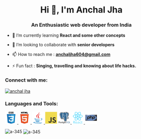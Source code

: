  <!-- <h2>Hi there 👋,
  
  I'm Anchal Jha.</h2>

    - 🌱 I’m currently learning React and some other concepts.
    - 👯 I’m looking to collaborate with senior developers, so that I can improve.
    - 🤔 I’m looking for web developer Internships.
    - 📫 How to reach me: anchaljha604@gmail.com
    - ⚡ Fun fact: Singing, Travelling and knowing about Life hacks.


<img src="https://github-readme-stats.vercel.app/api?username=A-345&&show_icon=true&title_color=ffffff&icon_color=bb2acf&text_color=daf7dc&bg_color=151515">-->
<h1 align="center">Hi 👋, I'm Anchal Jha</h1>
<h3 align="center">An Enthusiastic web developer from India</h3>

- 🌱 I’m currently learning **React and some other concepts**

- 👯 I’m looking to collaborate with **senior developers**

- 📫 How to reach me : **anchaljha604@gmail.com**

- ⚡ Fun fact : **Singing, travelling and knowing about life hacks.**

<h3 align="left">Connect with me:</h3>
<p align="left">
<a href="https://linkedin.com/in/anchal jha" target="blank"><img align="center" src="https://raw.githubusercontent.com/rahuldkjain/github-profile-readme-generator/master/src/images/icons/Social/linked-in-alt.svg" alt="anchal jha" height="30" width="40" /></a>
</p>

<h3 align="left">Languages and Tools:</h3>
<p align="left"> <a href="https://www.w3schools.com/css/" target="_blank"> <img src="https://raw.githubusercontent.com/devicons/devicon/master/icons/css3/css3-original-wordmark.svg" alt="css3" width="40" height="40"/> </a> <a href="https://www.w3.org/html/" target="_blank"> <img src="https://raw.githubusercontent.com/devicons/devicon/master/icons/html5/html5-original-wordmark.svg" alt="html5" width="40" height="40"/> </a> <a href="https://www.java.com" target="_blank"> <img src="https://raw.githubusercontent.com/devicons/devicon/master/icons/java/java-original.svg" alt="java" width="40" height="40"/> </a> <a href="https://developer.mozilla.org/en-US/docs/Web/JavaScript" target="_blank"> <img src="https://raw.githubusercontent.com/devicons/devicon/master/icons/javascript/javascript-original.svg" alt="javascript" width="40" height="40"/></a> <a href="https://www.postgresql.org" target="_blank"> <img src="https://raw.githubusercontent.com/devicons/devicon/master/icons/postgresql/postgresql-original-wordmark.svg" alt="postgresql" width="40" height="40"/> </a> <a href="https://reactjs.org/" target="_blank"> <img src="https://raw.githubusercontent.com/devicons/devicon/master/icons/react/react-original-wordmark.svg" alt="react" width="40" height="40"/> </a> <a href="https://www.php.net" target="_blank"> <img src="https://raw.githubusercontent.com/devicons/devicon/master/icons/php/php-original.svg" alt="php" width="40" height="40"/></a>
</p>

<p><img align="left" src="https://github-readme-stats.vercel.app/api/top-langs?username=a-345&show_icons=true&locale=en&layout=compact" alt="a-345" /></p>

<p>&nbsp;<img align="center" src="https://github-readme-stats.vercel.app/api?username=a-345&show_icons=true&locale=en" alt="a-345" /></p>
